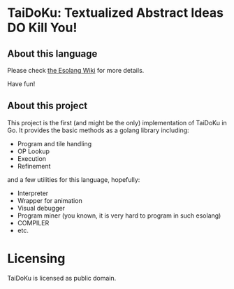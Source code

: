
TaiDoKu: Textualized Abstract Ideas DO Kill You!
================================================

## About this language

Please check [the Esolang Wiki](https://esolangs.org/wiki/TaiDoKu) for more details.

Have fun!

## About this project

This project is the first (and might be the only) implementation of TaiDoKu in Go.  It provides the basic methods as a golang library including:

* Program and tile handling
* OP Lookup
* Execution
* Refinement

and a few utilities for this language, hopefully:

* Interpreter
* Wrapper for animation
* Visual debugger
* Program miner (you known, it is very hard to program in such esolang)
* COMPILER
* etc.

Licensing
=========                                                
                                                         
TaiDoKu is licensed as public domain.
